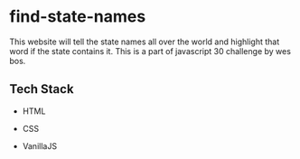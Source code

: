 # find-state-names

This website will tell the state names all over the world and highlight that word if the state contains it. This is a part of javascript 30 challenge by wes bos.



## Tech Stack

- HTML

- CSS

- VanillaJS
